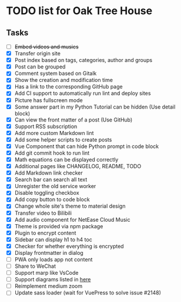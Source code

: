 # TODO list for Oak Tree House

## Tasks

- [ ] <del>Embed videos and musics</del>
- [x] Transfer origin site
- [x] Post index based on tags, categories, author and groups
- [x] Post can be grouped
- [x] Comment system based on Gitalk
- [x] Show the creation and modification time
- [x] Has a link to the corresponding GitHub page
- [x] Add CI support to automatically run lint and deploy sites
- [x] Picture has fullscreen mode
- [x] Some answer part in my Python Tutorial can be hidden (Use detail block)
- [x] Can view the front matter of a post (Use GitHub)
- [x] Support RSS subscription
- [x] Add more custom Markdown lint
- [x] Add some helper scripts to create posts
- [x] Vue Component that can hide Python prompt in code block
- [x] Add git commit hook to run lint
- [x] Math equations can be displayed correctly
- [x] Additional pages like CHANGELOG, README, TODO
- [x] Add Markdown link checker
- [x] Search bar can search all text
- [x] Unregister the old service worker
- [x] Disable toggling checkbox
- [x] Add copy button to code block
- [x] Change whole site's theme to material design
- [x] Transfer video to Bilibili
- [x] Add audio component for NetEase Cloud Music
- [x] Theme is provided via npm package
- [x] Plugin to encrypt content
- [x] Sidebar can display h1 to h4 toc
- [x] Checker for whether everything is encrypted
- [x] Display frontmatter in dialog
- [ ] PWA only loads app not content
- [ ] Share to WeChat
- [ ] Support marp like VsCode
- [ ] Support diagrams listed in [here](https://medium.com/technical-writing-is-easy/diagrams-in-documentation-markdown-guide-4e78419e8d2f)
- [ ] Reimplement medium zoom
- [ ] Update sass loader (wait for VuePress to solve issue #2148)
